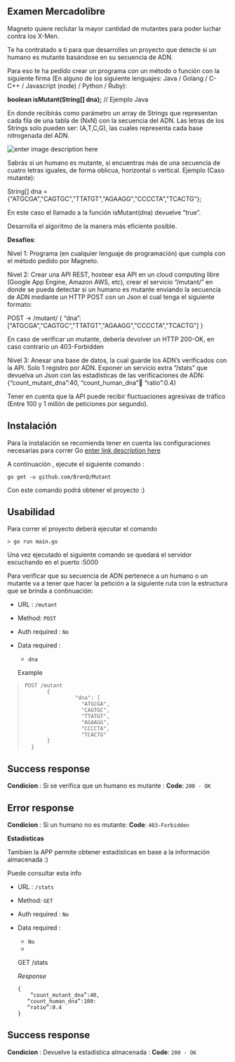 ## **Examen Mercadolibre**

 
 
Magneto quiere reclutar la mayor cantidad de mutantes para poder luchar contra los X-Men. 
 
Te ha contratado a ti para que desarrolles un proyecto que detecte si un humano es mutante basándose en su secuencia de ADN. 
 
Para eso te ha pedido crear un programa con un método o función con la siguiente firma (En alguno de los siguiente lenguajes: Java / Golang / C-C++ / Javascript (node) / Python / Ruby): 
 
**boolean isMutant(String[] dna);**   // Ejemplo Java 
 
En donde recibirás como parámetro un array de Strings que representan cada fila de una tabla de (NxN) con la secuencia del ADN. Las letras de los Strings solo pueden ser: (A,T,C,G), las cuales representa cada base nitrogenada del ADN. 

 ![enter image description here](https://lh3.googleusercontent.com/6SjlRO8nnV3ULxnNT05ClzV8mOiq0ZXjEuhuUXu0CWEreIF4wTYycpA08VQGQa1ojzaFx1i1xsgp)

Sabrás si un humano es mutante, si encuentras ​más de una secuencia de cuatro letras iguales​, de forma oblicua, horizontal o vertical. 
 Ejemplo (Caso mutante): 
 
String[] dna = {"ATGCGA","CAGTGC","TTATGT","AGAAGG","CCCCTA","TCACTG"}; 
 
En este caso el llamado a la función isMutant(dna) devuelve “true”. 
 
Desarrolla el algoritmo de la manera más eficiente posible.

 **Desafíos**: 
 
Nivel 1: Programa (en cualquier lenguaje de programación) que cumpla con el método pedido por Magneto. 
 
Nivel 2: Crear una API REST, hostear esa API en un cloud computing libre (Google App Engine, Amazon AWS, etc), crear el servicio “/mutant/” en donde se pueda detectar si un humano es mutante enviando la secuencia de ADN mediante un HTTP POST con un Json el cual tenga el siguiente formato: 
 
POST → /mutant/ { “dna”:["ATGCGA","CAGTGC","TTATGT","AGAAGG","CCCCTA","TCACTG"] } 
 
En caso de verificar un mutante, debería devolver un HTTP 200-OK, en caso contrario un 403-Forbidden 
 
Nivel 3: Anexar una base de datos, la cual guarde los ADN’s verificados con la API.  Solo 1 registro por ADN.  Exponer un servicio extra “/stats” que devuelva un Json con las estadísticas de las verificaciones de ADN: {“count_mutant_dna”:40, “count_human_dna”:100: “ratio”:0.4} 
 

Tener en cuenta que la API puede recibir fluctuaciones agresivas de tráfico (Entre 100 y 1 millón de peticiones por segundo).

## Instalación 

Para la instalación se recomienda tener en cuenta las configuraciones necesarias para correr Go [enter link description here](https://golang.org/doc/install#install)

A continuación , ejecute el siguiente comando :

    go get -u github.com/BrenQ/Mutant

Con este comando podrá obtener el proyecto :) 

## Usabilidad

Para correr el proyecto deberá ejecutar el comando 

    > go run main.go

Una vez ejecutado el siguiente comando se quedará el servidor escuchando en el puerto :5000 

Para verificar que su secuencia de ADN pertenece a un humano o un mutante va a tener que hacer la petición a la siguiente ruta con la estructura que se brinda a continuación:


 - URL : `/mutant`
 - Method: `POST`
 - Auth required : `No`
 - Data required : 
     - `dna`

   Example
	  
>     POST /mutant
>            {
>             		  "dna": [
>             		    "ATGCGA",
>             		    "CAGTGC",
>             		    "TTATGT",
>             		    "AGAAGG",
>             		    "CCCCTA",
>             		    "TCACTG"
>            ]  
>       }
	

## Success response

**Condicion** : Si se verifica que un humano es mutante :
**Code**: `200 - OK`

## Error response

**Condicion** : Si un humano no es mutante:
**Code**: `403-Forbidden `

**Estadisticas**

Tambien la APP permite obtener estadísticas en base a la información almacenada :) 

Puede consultar esta info

- URL : `/stats`
 - Method: `GET`
 - Auth required : `No`
 - Data required : 
     - `No`
     -
    GET /stats
 
	*Response*
	
       {
           “count_mutant_dna”:40, 
          “count_human_dna”:100: 
          “ratio”:0.4
       } 

## Success response

**Condicion** : Devuelve la estadística almacenada :
**Code**: `200 - OK`

